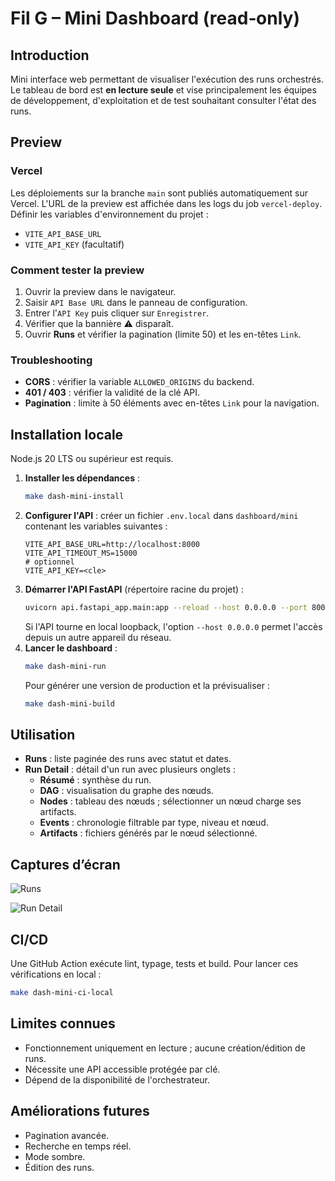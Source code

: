 # Fil G – Mini Dashboard (read‑only)

## Introduction
Mini interface web permettant de visualiser l'exécution des runs orchestrés.
Le tableau de bord est **en lecture seule** et vise principalement les
équipes de développement, d'exploitation et de test souhaitant consulter
l'état des runs.

## Preview

### Vercel
Les déploiements sur la branche `main` sont publiés automatiquement sur Vercel.
L'URL de la preview est affichée dans les logs du job `vercel-deploy`.
Définir les variables d'environnement du projet :
- `VITE_API_BASE_URL`
- `VITE_API_KEY` (facultatif)

### Comment tester la preview
1. Ouvrir la preview dans le navigateur.
2. Saisir `API Base URL` dans le panneau de configuration.
3. Entrer l'`API Key` puis cliquer sur `Enregistrer`.
4. Vérifier que la bannière ⚠ disparaît.
5. Ouvrir **Runs** et vérifier la pagination (limite 50) et les en-têtes `Link`.

### Troubleshooting
- **CORS** : vérifier la variable `ALLOWED_ORIGINS` du backend.
- **401 / 403** : vérifier la validité de la clé API.
- **Pagination** : limite à 50 éléments avec en-têtes `Link` pour la navigation.

## Installation locale
Node.js 20 LTS ou supérieur est requis.

1. **Installer les dépendances** :
   ```bash
   make dash-mini-install
   ```
2. **Configurer l'API** : créer un fichier `.env.local` dans `dashboard/mini`
   contenant les variables suivantes :
   ```env
   VITE_API_BASE_URL=http://localhost:8000
   VITE_API_TIMEOUT_MS=15000
   # optionnel
   VITE_API_KEY=<cle>
   ```
3. **Démarrer l'API FastAPI** (répertoire racine du projet) :
   ```bash
   uvicorn api.fastapi_app.main:app --reload --host 0.0.0.0 --port 8000
   ```
   Si l'API tourne en local loopback, l'option `--host 0.0.0.0` permet l'accès
   depuis un autre appareil du réseau.
4. **Lancer le dashboard** :
   ```bash
   make dash-mini-run
   ```
   Pour générer une version de production et la prévisualiser :
   ```bash
   make dash-mini-build
   ```

## Utilisation
- **Runs** : liste paginée des runs avec statut et dates.
- **Run Detail** : détail d'un run avec plusieurs onglets :
  - **Résumé** : synthèse du run.
  - **DAG** : visualisation du graphe des nœuds.
  - **Nodes** : tableau des nœuds ; sélectionner un nœud charge ses artifacts.
  - **Events** : chronologie filtrable par type, niveau et nœud.
  - **Artifacts** : fichiers générés par le nœud sélectionné.

## Captures d’écran
![Runs](docs/img/runs.png)

![Run Detail](docs/img/run-detail.png)

## CI/CD
Une GitHub Action exécute lint, typage, tests et build. Pour lancer ces
vérifications en local :
```bash
make dash-mini-ci-local
```

## Limites connues
- Fonctionnement uniquement en lecture ; aucune création/édition de runs.
- Nécessite une API accessible protégée par clé.
- Dépend de la disponibilité de l'orchestrateur.

## Améliorations futures
- Pagination avancée.
- Recherche en temps réel.
- Mode sombre.
- Édition des runs.
